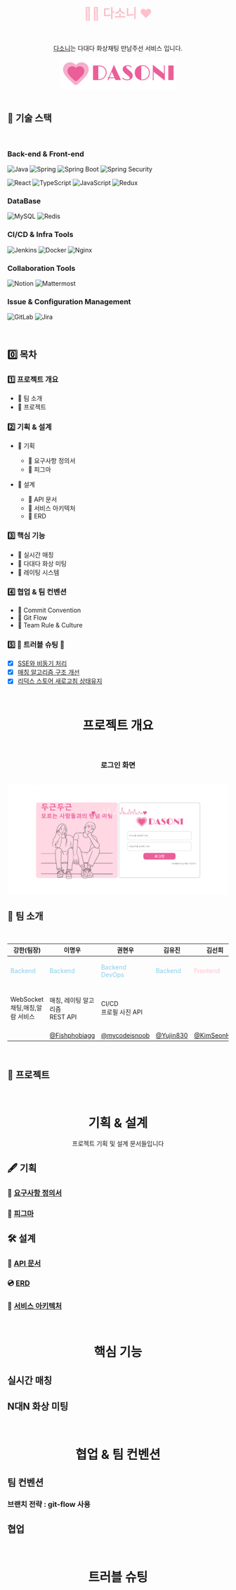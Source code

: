 <h1 align="center", style="color: pink"> 👩👨 다소니 ❤ </h1>
<br>
<p align="center"><a href="http://i9a307.p.ssafy.io/">다소니</a>는 다대다 화상채팅 만남주선 서비스 입니다.</p>
<div align="center"><img
  src="frontend/src/assets/image/logo.png"
  alt="다소니 로고"
/></div>

<br>

## 🔧 기술 스택

<br>

### Back-end & Front-end

![Java](https://img.shields.io/badge/Java-yellow.svg?&style=for-the-badge&logo=java&logoColor=#3776AB)
![Spring](https://img.shields.io/badge/Spring-6DB33F.svg?&style=for-the-badge&logo=Spring&logoColor=white)
![Spring Boot](https://img.shields.io/badge/Spring%20Boot-6DB33F.svg?&style=for-the-badge&logo=Spring%20Boot&logoColor=white)
![Spring Security](https://img.shields.io/badge/Spring%20Security-6DB33F.svg?&style=for-the-badge&logo=Spring%20Security&logoColor=white)

![React](https://img.shields.io/badge/React-61DAFB.svg?&style=for-the-badge&logo=React&logoColor=blue)
![TypeScript](https://img.shields.io/badge/TypeScript-3178C6.svg?&style=for-the-badge&logo=Typescript&logoColor=white)
![JavaScript](https://img.shields.io/badge/JavaScript-F7DF1E.svg?&style=for-the-badge&logo=Javascript&logoColor=black)
![Redux](https://img.shields.io/badge/Redux-764ABC.svg?&style=for-the-badge&logo=Redux&logoColor=white)

### DataBase

![MySQL](https://img.shields.io/badge/MySQL-4479A1.svg?&style=for-the-badge&logo=MySQL&logoColor=white)
![Redis](https://img.shields.io/badge/Redis-DC382D.svg?&style=for-the-badge&logo=Redis&logoColor=white)

### CI/CD & Infra Tools

![Jenkins](https://img.shields.io/badge/Jenkins-D24939.svg?&style=for-the-badge&logo=Jenkins&logoColor=white)
![Docker](https://img.shields.io/badge/Docker-2496ED.svg?&style=for-the-badge&logo=Docker&logoColor=white)
![Nginx](https://img.shields.io/badge/Nginx-009639.svg?&style=for-the-badge&logo=Nginx&logoColor=white)

### Collaboration Tools

![Notion](https://img.shields.io/badge/Notion-000000.svg?&style=for-the-badge&logo=Notion&logoColor=로고색상)
![Mattermost](https://img.shields.io/badge/Mattermost-0058CC.svg?&style=for-the-badge&logo=Mattermost&logoColor=로고색상)

### Issue & Configuration Management

![GitLab](https://img.shields.io/badge/Gitlab-FC6D26.svg?&style=for-the-badge&logo=Gitlab&logoColor=#FC6D26)
![Jira](https://img.shields.io/badge/Jira-0052CC.svg?&style=for-the-badge&logo=Jira&logoColor=Blue)

<br>

## 0️⃣ 목차

### 1️⃣ 프로젝트 개요

- 🔹 팀 소개
- 🔹 프로젝트

### 2️⃣ 기획 & 설계

- 🔹 기획
  - 🔹 요구사항 정의서
  - 🔹 피그마

- 🔹 설계
  - 🔹 API 문서
  - 🔹 서비스 아키텍처
  - 🔹 ERD

### 3️⃣ 핵심 기능

- 🔹 실시간 매칭
- 🔹 다대다 화상 미팅
- 🔹 레이팅 시스템

### 4️⃣ 협업 & 팀 컨벤션

- 🔹 Commit Convention
- 🔹 Git Flow
- 🔹 Team Rule & Culture

### 5️⃣ 🚨 트러블 슈팅 🚨

- [x] [SSE와 비동기 처리](https://github.com/YeryunJung)
- [x] [매칭 알고리즘 구조 개선](https://github.com/Fishphobiagg)
- [x] [리덕스 스토어 새로고침 상태유지](https://choyeon-dev.tistory.com/entry/Redux-persist-%EC%83%88%EB%A1%9C%EA%B3%A0%EC%B9%A8%EC%97%90%EB%8F%84-%EC%9C%A0%EC%A7%80%EB%90%98%EB%8A%94-store-%EB%A7%8C%EB%93%A4%EA%B8%B0-with-Redux-toolkit)

<br>

<h1 align="center"> 프로젝트 개요 </h1>
<br>

<h3 align="center">로그인 화면</h3>
<br>
<div align="center"><img
  src="img/login.png"
  alt="다소니 로고"
/></div>

## 👋 팀 소개

<br>

| **강한(팀장**)                                    | **이명우**                                        | **권현우**                                                    | **김유진**                                        | **김선희**                                      | **민경현**                                        |
| ------------------------------------------------- | ------------------------------------------------- | ------------------------------------------------------------- | ------------------------------------------------- | ----------------------------------------------- | ------------------------------------------------- |
| <p align="left" style="color:skyblue">Backend</p> | <p align="left" style="color:skyblue">Backend</p> | <p align="left" style="color:skyblue">Backend <br> DevOps</p> | <p align="left" style="color:skyblue">Backend</p> | <p align="left" style="color:pink">Frontend</p> | <p align="left" style="color:pink">Frontend</p>   |
| WebSocket <br> 채팅,매칭,알람 서비스              | 매칭, 레이팅 알고리즘 <br> REST API               | CI/CD <br> 프로필 사진 API                                    |                                                   |                                                 | 회원가입 및 로그인 <br> 모달 및 컴포넌트 <br> CSS |
|                                                   | [@Fishphobiagg](https://github.com/Fishphobiagg)  | [@mycodeisnoob](https://github.com/mycodeisnoob)| [@Yujin830](https://github.com/Yujin830) | [@KimSeonHui](https://github.com/KimSeonHui) | [@minaldo15](https://github.com/minaldo15)|

<br>

## 🍳 프로젝트

<br>

<h1 align="center"> 기획 & 설계 </h1>

<p align="center">프로젝트 기획 및 설계 문서들입니다</p>

## 🖋 기획

### 📃 [요구사항 정의서](https://plump-sailor-daa.notion.site/4d2fb2d9fa3049e6a0689b2c40d1cd52?pvs=4)
### 🎨 [피그마](https://www.figma.com/file/lMRXAT3HPBflT8HtT5Z20T/%EC%8B%9C%EA%B7%B8%EB%8B%88%EC%97%98?type=design&node-id=102%3A567&mode=design&t=cq2dlHwKx8UW5FVs-1)

## 🛠 설계

### 📕 [API 문서](https://plump-sailor-daa.notion.site/API-57a6d9c4a1f24f96bcd6625c08a53d73?pvs=4)
### 💿 [ERD](/img/ERD.png)
### 📁 [서비스 아키텍처](/img/Tech.png)

<br>

<h1 align="center"> 핵심 기능 </h1>

## 실시간 매칭

## N대N 화상 미팅

<br>

<h1 align="center"> 협업 & 팀 컨벤션 </h1>

## 팀 컨벤션

### 브랜치 전략 : git-flow 사용

### 

## 협업



<br>

<h1 align="center"> 트러블 슈팅 </h1>
